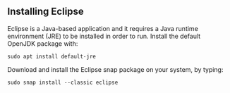 ## Installing Eclipse
Eclipse is a Java-based application and it requires a Java runtime environment (JRE) to be installed in order to run. Install the default OpenJDK package with:
```
sudo apt install default-jre
```
Download and install the Eclipse snap package on your system, by typing:
```
sudo snap install --classic eclipse
```


